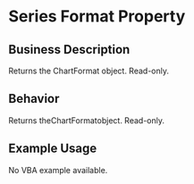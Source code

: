 # Series Format Property

## Business Description
Returns the ChartFormat object. Read-only.

## Behavior
Returns theChartFormatobject. Read-only.

## Example Usage
No VBA example available.